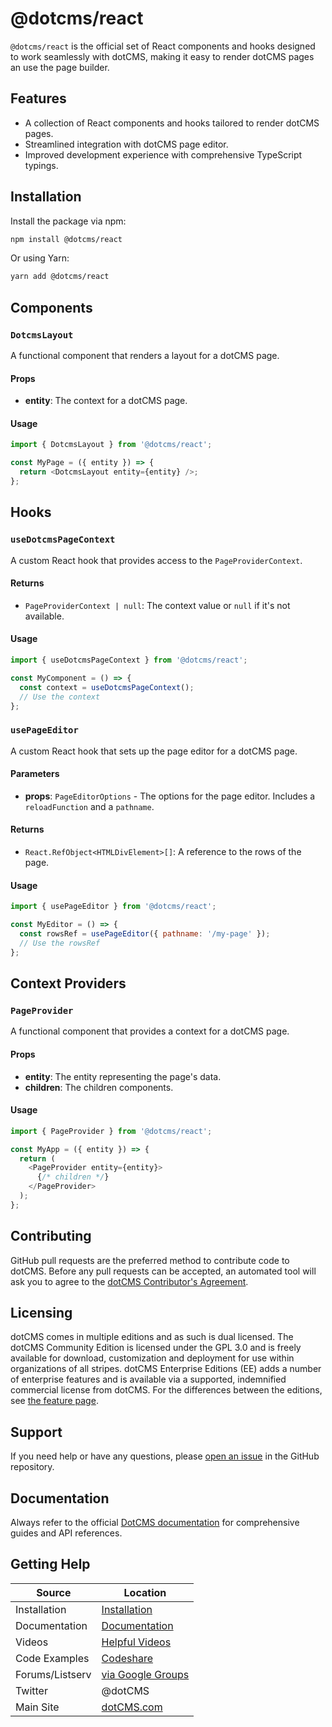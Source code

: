 # @dotcms/react

`@dotcms/react` is the official set of React components and hooks designed to work seamlessly with dotCMS, making it easy to render dotCMS pages an use the page builder.

## Features

- A collection of React components and hooks tailored to render dotCMS pages.
- Streamlined integration with dotCMS page editor.
- Improved development experience with comprehensive TypeScript typings.

## Installation

Install the package via npm:

```bash
npm install @dotcms/react
```

Or using Yarn:

```bash
yarn add @dotcms/react
```

## Components

### `DotcmsLayout`

A functional component that renders a layout for a dotCMS page.

#### Props

- **entity**: The context for a dotCMS page.

#### Usage

```javascript
import { DotcmsLayout } from '@dotcms/react';

const MyPage = ({ entity }) => {
  return <DotcmsLayout entity={entity} />;
};
```

## Hooks

### `useDotcmsPageContext`

A custom React hook that provides access to the `PageProviderContext`.

#### Returns

- `PageProviderContext | null`: The context value or `null` if it's not available.

#### Usage

```javascript
import { useDotcmsPageContext } from '@dotcms/react';

const MyComponent = () => {
  const context = useDotcmsPageContext();
  // Use the context
};
```

### `usePageEditor`

A custom React hook that sets up the page editor for a dotCMS page.

#### Parameters

- **props**: `PageEditorOptions` - The options for the page editor. Includes a `reloadFunction` and a `pathname`.

#### Returns

- `React.RefObject<HTMLDivElement>[]`: A reference to the rows of the page.

#### Usage

```javascript
import { usePageEditor } from '@dotcms/react';

const MyEditor = () => {
  const rowsRef = usePageEditor({ pathname: '/my-page' });
  // Use the rowsRef
};
```

## Context Providers

### `PageProvider`

A functional component that provides a context for a dotCMS page.

#### Props

- **entity**: The entity representing the page's data.
- **children**: The children components.

#### Usage

```javascript
import { PageProvider } from '@dotcms/react';

const MyApp = ({ entity }) => {
  return (
    <PageProvider entity={entity}>
      {/* children */}
    </PageProvider>
  );
};
```

## Contributing

GitHub pull requests are the preferred method to contribute code to dotCMS. Before any pull requests can be accepted, an automated tool will ask you to agree to the [dotCMS Contributor's Agreement](https://gist.github.com/wezell/85ef45298c48494b90d92755b583acb3).


## Licensing

dotCMS comes in multiple editions and as such is dual licensed. The dotCMS Community Edition is licensed under the GPL 3.0 and is freely available for download, customization and deployment for use within organizations of all stripes. dotCMS Enterprise Editions (EE) adds a number of enterprise features and is available via a supported, indemnified commercial license from dotCMS. For the differences between the editions, see [the feature page](http://dotcms.com/cms-platform/features).

## Support

If you need help or have any questions, please [open an issue](https://github.com/dotCMS/core/issues/new/choose) in the GitHub repository.

## Documentation

Always refer to the official [DotCMS documentation](https://www.dotcms.com/docs/latest/) for comprehensive guides and API references.

## Getting Help

| Source          | Location                                                            |
| --------------- | ------------------------------------------------------------------- |
| Installation    | [Installation](https://dotcms.com/docs/latest/installation)         |
| Documentation   | [Documentation](https://dotcms.com/docs/latest/table-of-contents)   |
| Videos          | [Helpful Videos](http://dotcms.com/videos/)                         |
| Code Examples   | [Codeshare](https://dotcms.com/codeshare/)                          |
| Forums/Listserv | [via Google Groups](https://groups.google.com/forum/#!forum/dotCMS) |
| Twitter         | @dotCMS                                                             |
| Main Site       | [dotCMS.com](https://dotcms.com/)                                   |